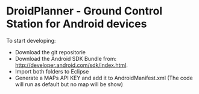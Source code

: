 DroidPlanner - Ground Control Station for Android devices
==========

To start developing:
- Download the git repositorie
- Download the Android SDK Bundle from: http://developer.android.com/sdk/index.html.
- Import both folders to Eclipse
- Generate a MAPs API KEY and add it to AndroidManifest.xml (The code will run as default but no map will be show)
